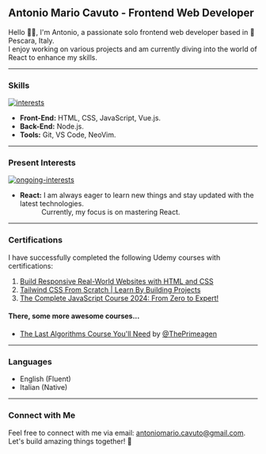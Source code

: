 ## Antonio Mario Cavuto - Frontend Web Developer
Hello 👋🏼, I'm Antonio, a passionate solo frontend web developer based in 📍 Pescara, Italy.  
I enjoy working on various projects and am currently diving into the world of React to enhance my skills.

---

### Skills
[![interests](https://skillicons.dev/icons?i=html,css,js,tailwind,vue,nodejs)](https://skillicons.dev)
- **Front-End:** HTML, CSS, JavaScript, Vue.js.
- **Back-End:** Node.js.
- **Tools:** Git, VS Code, NeoVim.
---

### Present Interests

[![ongoing-interests](https://skillicons.dev/icons?i=react)](#)

- **React:** I am always eager to learn new things and stay updated with the latest technologies.  
&nbsp;&nbsp;&nbsp;&nbsp;&nbsp;&nbsp;&nbsp;&nbsp;&nbsp;&nbsp;&nbsp;Currently, my focus is on mastering React.
---

### Certifications
I have successfully completed the following Udemy courses with certifications:
1. [Build Responsive Real-World Websites with HTML and CSS](https://www.udemy.com/certificate/UC-d9c5906c-ed3a-4634-975b-e3be8f5b3502/)
2. [Tailwind CSS From Scratch | Learn By Building Projects](https://www.udemy.com/certificate/UC-cb1585c0-1bf2-4d53-8b28-4697d508e305/)
3. [The Complete JavaScript Course 2024: From Zero to Expert!](https://www.udemy.com/certificate/UC-b98e3e9d-aeea-40c2-9c25-bba9cb7696f7/)
#### There, some more awesome courses...
+ [The Last Algorithms Course You'll Need](https://frontendmasters.com/courses/algorithms/) by [@ThePrimeagen](https://twitter.com/ThePrimeagen)
---

### Languages
- English (Fluent)
- Italian (Native)

---

### Connect with Me
Feel free to connect with me via email: [antoniomario.cavuto@gmail.com](mailto:antoniomario.cavuto@gmail.com).  
Let's build amazing things together! 🚀
